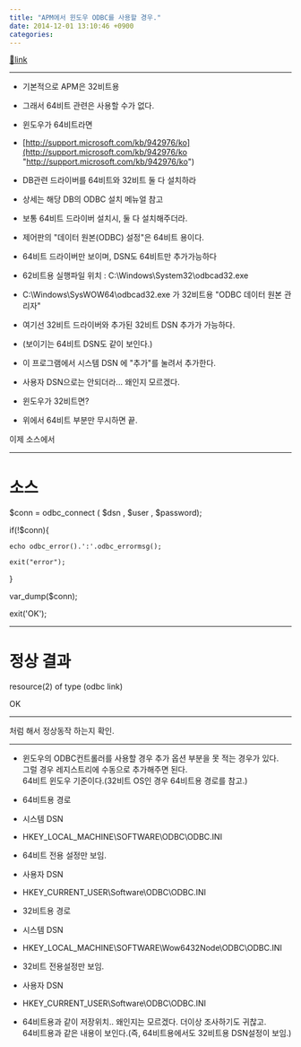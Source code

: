 ```yaml
---
title: "APM에서 윈도우 ODBC를 사용할 경우."
date: 2014-12-01 13:10:46 +0900
categories: 
---
```

[🔗link](http://www.mins01.com/mh/tech/read/910)
***


- 기본적으로 APM은 32비트용
- 그래서 64비트 관련은 사용할 수가 없다.

- 윈도우가 64비트라면
- [http://support.microsoft.com/kb/942976/ko](http://support.microsoft.com/kb/942976/ko "http://support.microsoft.com/kb/942976/ko")
- DB관련 드라이버를 64비트와 32비트 둘 다 설치하라
- 상세는 해당 DB의 ODBC 설치 메뉴얼 참고
- 보통 64비트 드라이버 설치시, 둘 다 설치해주더라.


- 제어판의 "데이터 원본(ODBC) 설정"은 64비트 용이다.
- 64비트 드라이버만 보이며, DSN도 64비트만 추가가능하다
- 62비트용 실행파일 위치 : C:\Windows\System32\odbcad32.exe

- C:\Windows\SysWOW64\odbcad32.exe 가 32비트용 "ODBC 데이터 원본 관리자"
- 여기선 32비트 드라이버와 추가된 32비트 DSN 추가가 가능하다.
- (보이기는 64비트 DSN도 같이 보인다.)

- 이 프로그램에서 시스템 DSN 에 "추가"를 눌려서 추가한다.
- 사용자 DSN으로는 안되더라... 왜인지 모르겠다.



- 윈도우가 32비트면?
- 위에서 64비트 부분만 무시하면 끝.


  


이제 소스에서 

- - - - - -



# 소스  
$conn = odbc_connect ( $dsn , $user , $password);

if(!$conn){

	echo odbc_error().':'.odbc_errormsg();

	exit("error");

}

var_dump($conn);

exit('OK');



- - - - - -



# 정상 결과

resource(2) of type (odbc link)

OK



- - - - - -



처럼 해서 정상동작 하는지 확인.

  
- - - - - -

- 윈도우의 ODBC컨트롤러를 사용할 경우 추가 옵션 부분을 못 적는 경우가 있다.  
그럴 경우 레지스트리에 수동으로 추가해주면 된다.  
64비트 윈도우 기준이다.(32비트 OS인 경우 64비트용 경로를 참고.)
- 64비트용 경로
- 시스템 DSN
- HKEY_LOCAL_MACHINE\SOFTWARE\ODBC\ODBC.INI
- 64비트 전용 설정만 보임.

- 사용자 DSN
- HKEY_CURRENT_USER\Software\ODBC\ODBC.INI


- 32비트용 경로
- 시스템 DSN
- HKEY_LOCAL_MACHINE\SOFTWARE\Wow6432Node\ODBC\ODBC.INI
- 32비트 전용설정만 보임.

- 사용자 DSN
- HKEY_CURRENT_USER\Software\ODBC\ODBC.INI
- 64비트용과 같이 저장위치.. 왜인지는 모르겠다. 더이상 조사하기도 귀찮고.  
64비트용과 같은 내용이 보인다.(즉, 64비트용에서도 32비트용 DSN설정이 보임.)




  

